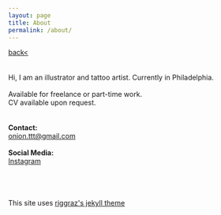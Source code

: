 ```yaml
---
layout: page
title: About
permalink: /about/
---
```

<a href="/">back< </a>
<br>
<br>
<br>
Hi, I am an illustrator and tattoo artist. Currently in Philadelphia.  
<br>
Available for freelance or part-time work.  
CV available upon request.  
<br>
<br>
**Contact:**   
onion.ttt@gmail.com  
<br>
**Social Media:**  
[Instagram](https://instagram.com/molymoli_)  
<br>
<br>
<br>
<br>
This site uses [riggraz's jekyll theme](https://github.com/riggraz/no-style-please)
